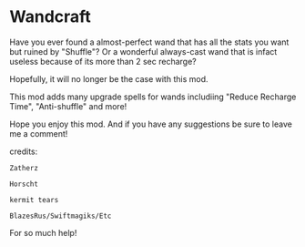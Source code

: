 # Wandcraft
Have you ever found a almost-perfect wand that has all the stats you want but ruined by "Shuffle"?
Or a wonderful always-cast wand that is infact useless because of its more than 2 sec recharge?

Hopefully, it will no longer be the case with this mod.

This mod adds many upgrade spells for wands includiing "Reduce Recharge Time", "Anti-shuffle" and more!

Hope you enjoy this mod. And if you have any suggestions be sure to leave me a comment!

credits:
	
	Zatherz
	
	Horscht
	
	kermit tears
	
	BlazesRus/Swiftmagiks/Etc
	
For so much help!
